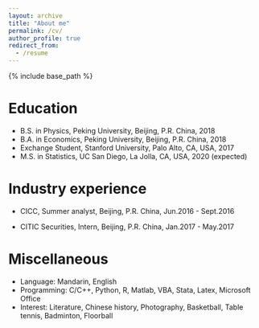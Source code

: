 ```yaml
---
layout: archive
title: "About me"
permalink: /cv/
author_profile: true
redirect_from:
  - /resume
---
```


{% include base_path %}

Education
======
* B.S. in Physics, Peking University, Beijing, P.R. China, 2018
* B.A. in Economics, Peking University, Beijing, P.R. China, 2018
* Exchange Student, Stanford University, Palo Alto, CA, USA, 2017
* M.S. in Statistics, UC San Diego, La Jolla, CA, USA, 2020 (expected)

Industry experience
======
* CICC, Summer analyst, Beijing, P.R. China, Jun.2016 - Sept.2016

* CITIC Securities, Intern, Beijing, P.R. China, Jan.2017 - May.2017
  
Miscellaneous
======
* Language: Mandarin, English
* Programming: C/C++, Python, R, Matlab, VBA, Stata, Latex, Microsoft Office
* Interest: Literature, Chinese history, Photography, Basketball, Table tennis, Badminton, Floorball
